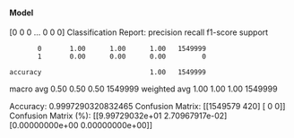 #### Model
[0 0 0 ... 0 0 0]
Classification Report:
              precision    recall  f1-score   support

           0       1.00      1.00      1.00   1549999
           1       0.00      0.00      0.00         0

    accuracy                           1.00   1549999
   macro avg       0.50      0.50      0.50   1549999
weighted avg       1.00      1.00      1.00   1549999

Accuracy: 0.9997290320832465
Confusion Matrix:
[[1549579     420]
 [      0       0]]
Confusion Matrix (%):
[[9.99729032e+01 2.70967917e-02]
 [0.00000000e+00 0.00000000e+00]]
